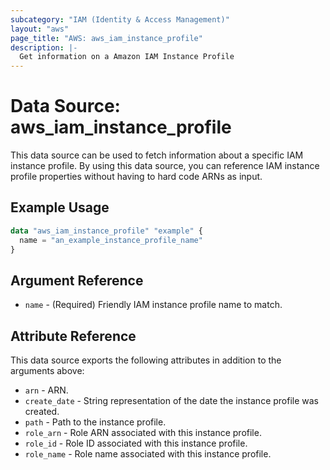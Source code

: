 ```yaml
---
subcategory: "IAM (Identity & Access Management)"
layout: "aws"
page_title: "AWS: aws_iam_instance_profile"
description: |-
  Get information on a Amazon IAM Instance Profile
---
```


# Data Source: aws_iam_instance_profile

This data source can be used to fetch information about a specific
IAM instance profile. By using this data source, you can reference IAM
instance profile properties without having to hard code ARNs as input.

## Example Usage

```terraform
data "aws_iam_instance_profile" "example" {
  name = "an_example_instance_profile_name"
}
```

## Argument Reference

* `name` - (Required) Friendly IAM instance profile name to match.

## Attribute Reference

This data source exports the following attributes in addition to the arguments above:

* `arn` - ARN.
* `create_date` - String representation of the date the instance profile was created.
* `path` - Path to the instance profile.
* `role_arn` - Role ARN associated with this instance profile.
* `role_id` - Role ID associated with this instance profile.
* `role_name` - Role name associated with this instance profile.
